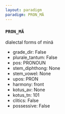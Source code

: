 ```yaml
---
layout: paradigm
paradigm: PRON_MÄ
---
```

### ` PRON_MÄ `

dialectal forms of minä
* grade_dir: False
* plurale_tantum: False
* pos: PRONOUN
* stem_diphthong: None
* stem_vowel: None
* upos: PRON
* harmony: front
* kotus_av: None
* kotus_tn: 101
* clitics: False
* possessive: False
